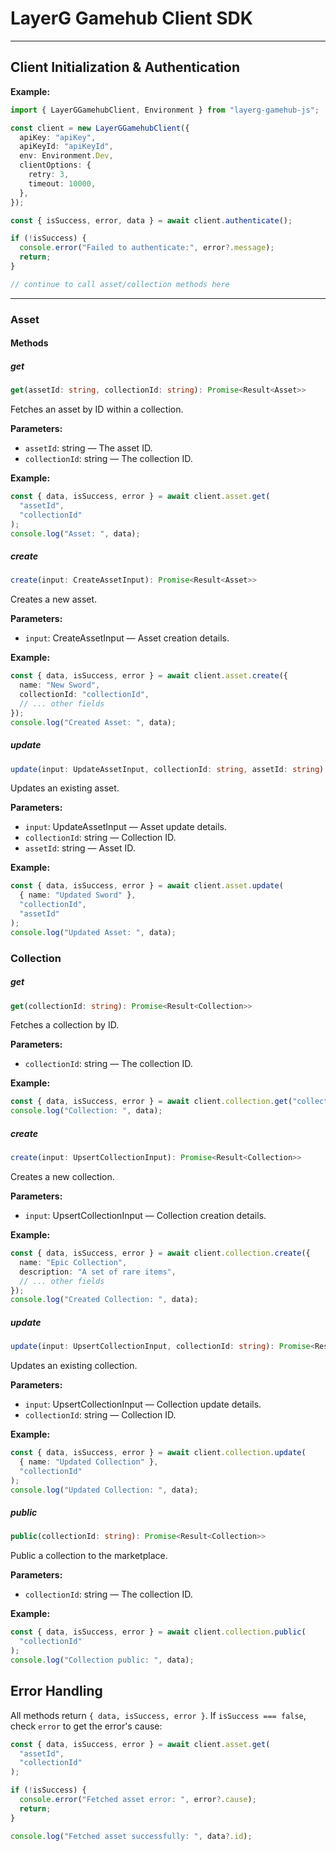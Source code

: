 # LayerG Gamehub Client SDK

---

## Client Initialization & Authentication

**Example:**

```typescript
import { LayerGGamehubClient, Environment } from "layerg-gamehub-js";

const client = new LayerGGamehubClient({
  apiKey: "apiKey",
  apiKeyId: "apiKeyId",
  env: Environment.Dev,
  clientOptions: {
    retry: 3,
    timeout: 10000,
  },
});

const { isSuccess, error, data } = await client.authenticate();

if (!isSuccess) {
  console.error("Failed to authenticate:", error?.message);
  return;
}

// continue to call asset/collection methods here
```

---

### Asset

#### Methods

##### get

```typescript
get(assetId: string, collectionId: string): Promise<Result<Asset>>
```

Fetches an asset by ID within a collection.

**Parameters:**

- `assetId`: string — The asset ID.
- `collectionId`: string — The collection ID.

**Example:**

```typescript
const { data, isSuccess, error } = await client.asset.get(
  "assetId",
  "collectionId"
);
console.log("Asset: ", data);
```

##### create

```typescript
create(input: CreateAssetInput): Promise<Result<Asset>>
```

Creates a new asset.

**Parameters:**

- `input`: CreateAssetInput — Asset creation details.

**Example:**

```typescript
const { data, isSuccess, error } = await client.asset.create({
  name: "New Sword",
  collectionId: "collectionId",
  // ... other fields
});
console.log("Created Asset: ", data);
```

##### update

```typescript
update(input: UpdateAssetInput, collectionId: string, assetId: string): Promise<Result<Asset>>
```

Updates an existing asset.

**Parameters:**

- `input`: UpdateAssetInput — Asset update details.
- `collectionId`: string — Collection ID.
- `assetId`: string — Asset ID.

**Example:**

```typescript
const { data, isSuccess, error } = await client.asset.update(
  { name: "Updated Sword" },
  "collectionId",
  "assetId"
);
console.log("Updated Asset: ", data);
```

### Collection

##### get

```typescript
get(collectionId: string): Promise<Result<Collection>>
```

Fetches a collection by ID.

**Parameters:**

- `collectionId`: string — The collection ID.

**Example:**

```typescript
const { data, isSuccess, error } = await client.collection.get("collectionId");
console.log("Collection: ", data);
```

##### create

```typescript
create(input: UpsertCollectionInput): Promise<Result<Collection>>
```

Creates a new collection.

**Parameters:**

- `input`: UpsertCollectionInput — Collection creation details.

**Example:**

```typescript
const { data, isSuccess, error } = await client.collection.create({
  name: "Epic Collection",
  description: "A set of rare items",
  // ... other fields
});
console.log("Created Collection: ", data);
```

##### update

```typescript
update(input: UpsertCollectionInput, collectionId: string): Promise<Result<Collection>>
```

Updates an existing collection.

**Parameters:**

- `input`: UpsertCollectionInput — Collection update details.
- `collectionId`: string — Collection ID.

**Example:**

```typescript
const { data, isSuccess, error } = await client.collection.update(
  { name: "Updated Collection" },
  "collectionId"
);
console.log("Updated Collection: ", data);
```

##### public

```typescript
public(collectionId: string): Promise<Result<Collection>>
```

Public a collection to the marketplace.

**Parameters:**

- `collectionId`: string — The collection ID.

**Example:**

```typescript
const { data, isSuccess, error } = await client.collection.public(
  "collectionId"
);
console.log("Collection public: ", data);
```

## Error Handling

All methods return `{ data, isSuccess, error }`. If `isSuccess === false`, check `error` to get the error's cause:

```typescript
const { data, isSuccess, error } = await client.asset.get(
  "assetId",
  "collectionId"
);

if (!isSuccess) {
  console.error("Fetched asset error: ", error?.cause);
  return;
}

console.log("Fetched asset successfully: ", data?.id);
```
